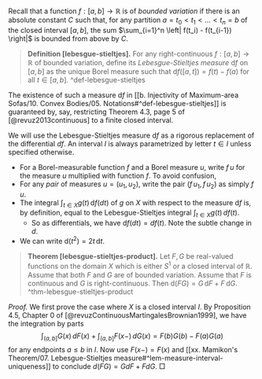 Recall that a function $f : [a, b] \to \mathbb{R}$ is of _bounded variation_ if there is an absolute constant $C$ such that, for any partition $a = t_0 < t_1 < \dots < t_n = b$ of the closed interval $[a, b]$, the sum $\sum_{i=1}^n \left| f(t_i) - f(t_{i-1}) \right|$ is bounded from above by $C$.

> __Definition [lebesgue-stieltjes].__ For any right-continuous $f : [a, b] \to \mathbb{R}$ of bounded variation, define its _Lebesgue-Stieltjes measure_ $\mathrm{d} f$ on $[a, b]$ as the unique Borel measure such that $\mathrm{d} f([a, t]) = f(t) - f(a)$ for all $t \in [a, b]$. ^def-lebesgue-stieltjes

The existence of such a measure $\mathrm{d} f$ in [[b. Injectivity of Maximum-area Sofas/10. Convex Bodies/05. Notations#^def-lebesgue-stieltjes]] is guaranteed by, say, restricting Theorem 4.3, page 5 of [@revuz2013continuous] to a finite closed interval.

We will use the Lebesgue-Stieltjes measure $\mathrm{d} f$ as a rigorous replacement of the differential $df$. An interval $I$ is always parametrized by letter $t \in I$ unless specified otherwise.

- For a Borel-measurable function $f$ and a Borel measure $u$, write $f \, u$ for the measure $u$ multiplied with function $f$. To avoid confusion, 
- For any _pair_ of measures $u = (u_1, u_2)$, write the pair $(f\, u_1, f \, u_2)$ as simply $f \, u$.
- The integral $\int_{t\in X} g(t) \, \mathrm{d}f(dt)$ of $g$ on $X$ with respect to the measure $\mathrm{d} f$ is, by definition, equal to the Lebesgue-Stieltjes integral $\int_{t \in X} g(t)\,df(t)$.
	- So as differentials, we have $\mathrm{d}f(dt) = df(t)$. Note the subtle change in $d$.
- We can write $\mathrm{d}(t^2) = 2t \, \mathrm{d} t$. 

> __Theorem [lebesgue-stieltjes-product].__ Let $F, G$ be real-valued functions on the domain $X$ which is either $S^1$ or a closed interval of $\mathbb{R}$. Assume that both $F$ and $G$ are of bounded variation. Assume that $F$ is continuous and $G$ is right-continuous. Then $\mathrm{d}(FG) = G \, \mathrm{d}F + F \, \mathrm{d}G$.
> ^thm-lebesgue-stieltjes-product

_Proof._ We first prove the case where $X$ is a closed interval $I$. By Proposition 4.5, Chapter 0 of [@revuzContinuousMartingalesBrownian1999], we have the integration by parts
$$
\int_{(a, b]} G(x)\, dF(x) + \int_{(a, b]} F(x-) \, dG(x) = F(b) G(b) - F(a) G(a)
$$
for any endpoints $a \leq b$ in $I$. Now use $F(x-) = F(x)$ and [[xx. Mamikon's Theorem/07. Lebesgue-Stieltjes measure#^lem-measure-interval-uniqueness]] to conclude $d(FG) = G dF + F dG$. □